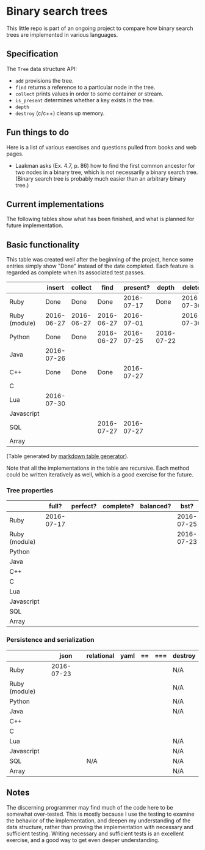 # Binary search trees

This little repo is part of an ongoing project to compare
how binary search trees are implemented in various languages.


## Specification

The `Tree` data structure API:

* `add` provisions the tree.
* `find` returns a reference to a particular node in the tree.
* `collect` prints values in order to some container or stream.
* `is_present` determines whether a key exists in the tree.
* `depth`
* `destroy` (c/c++) cleans up memory.


## Fun things to do

Here is a list of various exercises and questions pulled from books and
web pages.

* Laakman asks (Ex. 4.7, p. 86) how to find the first common ancestor for
two nodes in a binary tree, which is not necessarily a binary search
tree. (Binary search tree is probably much easier than an arbitrary
binary tree.)


## Current implementations

The following tables show what has been finished, and what is planned
for future implementation.

## Basic functionality

This table was created well after the beginning of the project, hence some
entries simply show "Done" instead of the date completed. Each feature is
regarded as complete when its associated test passes.

|               | insert     | collect    | find       | present?   | depth      | delete     | maximum    | minimum    |
|---            |---         |---         |---         |---         |---         |---         |---         |---         |
| Ruby          | Done       | Done       | Done       | 2016-07-17 | Done       | 2016-07-30 | 2016-07-05 | 2016-07-05 |
| Ruby (module) | 2016-06-27 | 2016-06-27 | 2016-06-27 | 2016-07-01 |            | 2016-07-30 | 2016-06-28 | 2016-06-28 |
| Python        | Done       | Done       | 2016-06-27 | 2016-07-25 | 2016-07-22 |            | 2016-07-17 | 2016-07-17 |
| Java          | 2016-07-26 |            |            |            |            |            |            |            |
| C++           | Done       | Done       | Done       | 2016-07-27 |            |            | 2016-07-26 | 2016-07-26 |
| C             |            |            |            |            |            |            |            |            |
| Lua           | 2016-07-30 |            |            |            |            |            |            |            |
| Javascript    |            |            |            |            |            |            |            |            |
| SQL           |            |            | 2016-07-27 | 2016-07-27 |            |            | 2016-07-28 | 2016-07-28 |
| Array         |            |            |            |            |            |            |            |            |


(Table generated by [markdown table generator](http://www.tablesgenerator.com/markdown_tables)).

Note that all the implementations in the table are recursive. Each method could
be written iteratively as well, which is a good exercise for the future.

### Tree properties

|               | full?      | perfect? | complete? | balanced? | bst?       | size       | successor | predecessor |
|---------------|-------     |----------|-----------|-----------|---         |---         |---        |---          |
| Ruby          | 2016-07-17 |          |           |           | 2016-07-25 | Done       |           |             |
| Ruby (module) |            |          |           |           | 2016-07-23 | 2016-07-23 |           |             |
| Python        |            |          |           |           |            |            |           |             |
| Java          |            |          |           |           |            |            |           |             |
| C++           |            |          |           |           |            |            |           |             |
| C             |            |          |           |           |            |            |           |             |
| Lua           |            |          |           |           |            |            |           |             |
| Javascript    |            |          |           |           |            |            |           |             |
| SQL           |            |          |           |           |            |            |           |             |
| Array         |            |          |           |           |            |            |           |             |


### Persistence and serialization

|               | json       | relational | yaml       | ==     | ===  | destroy |
|---            |---         |---         |---         |---     |---   |---      |
| Ruby          | 2016-07-23 |            |            |        |      | N/A     |
| Ruby (module) |            |            |            |        |      | N/A     |
| Python        |            |            |            |        |      | N/A     |
| Java          |            |            |            |        |      | N/A     |
| C++           |            |            |            |        |      |         |
| C             |            |            |            |        |      |         |
| Lua           |            |            |            |        |      | N/A     |
| Javascript    |            |            |            |        |      | N/A     |
| SQL           |            | N/A        |            |        |      | N/A     |
| Array         |            |            |            |        |      | N/A     |


## Notes

The discerning programmer may find much of the code here to be somewhat
over-tested. This is mostly because I use the testing to examine the
behavior of the implementation, and deepen my understanding of the data
structure, rather than proving the implementation with necessary and
sufficient testing. Writing necessary and sufficient tests is an
excellent exercise, and a good way to get even deeper understanding.
